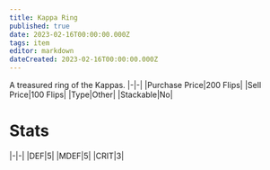 ```yaml
---
title: Kappa Ring
published: true
date: 2023-02-16T00:00:00.000Z
tags: item
editor: markdown
dateCreated: 2023-02-16T00:00:00.000Z
---
```


A treasured ring of the Kappas.
|-|-|
|Purchase Price|200 Flips|
|Sell Price|100 Flips|
|Type|Other|
|Stackable|No|

# Stats
|-|-|
|DEF|5|
|MDEF|5|
|CRIT|3|
